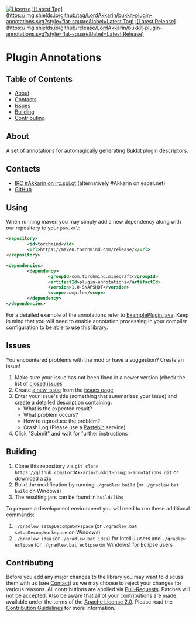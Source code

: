 [![License](https://img.shields.io/github/license/LordAkkarin/bukkit-plugin-annotations.svg?style=flat-square)](https://www.apache.org/licenses/LICENSE-2.0.txt)
[![Latest Tag](https://img.shields.io/github/tag/LordAkkarin/bukkit-plugin-annotations.svg?style=flat-square&label=Latest Tag)](https://github.com/LordAkkarin/bukkit-plugin-annotations/tags)
[![Latest Release](https://img.shields.io/github/release/LordAkkarin/bukkit-plugin-annotations.svg?style=flat-square&label=Latest Release)](https://github.com/LordAkkarin/bukkit-plugin-annotations/releases)

Plugin Annotations
==================

Table of Contents
-----------------
* [About](#about)
* [Contacts](#contacts)
* [Issues](#issues)
* [Building](#building)
* [Contributing](#contributing)

About
-----

A set of annotations for automagically generating Bukkit plugin descriptors.

Contacts
--------

* [IRC #Akkarin on irc.spi.gt](http://irc.spi.gt/iris/?nick=Guest....&channels=Akkarin&prompt=1) (alternatively #Akkarin on esper.net)
* [GitHub](https://github.com/LordAkkarin/bukkit-plugin-annotations)

Using
-----

When running maven you may simply add a new dependency along with our repository to your ```pom.xml```:

```xml
<repository>
        <id>torchmind</id>
        <url>https://maven.torchmind.com/release/</url>
</repository>

<dependencies>
        <dependency>
                <groupId>com.torchmind.minecraft</groupId>
                <artifactId>plugin-annotations</artifactId>
                <version>1.0-SNAPSHOT</version>
                <scope>compile</scope>
        </dependency>
</dependencies>
```

For a detailed example of the annotations refer to [ExamplePlugin.java](src/test/java/com/torchmind/minecraft/annotation/test/ExamplePlugin.java).
Keep in mind that you will need to enable annotation processing in your compiler configuration to be able to use this library.

Issues
------

You encountered problems with the mod or have a suggestion? Create an issue!

1. Make sure your issue has not been fixed in a newer version (check the list of [closed issues](https://github.com/LordAkkarin/bukkit-plugin-annotations/issues?q=is%3Aissue+is%3Aclosed)
1. Create [a new issue](https://github.com/LordAkkarin/bukkit-plugin-annotations/issues/new) from the [issues page](https://github.com/LordAkkarin/bukkit-plugin-annotations/issues)
1. Enter your issue's title (something that summarizes your issue) and create a detailed description containing:
   - What is the expected result?
   - What problem occurs?
   - How to reproduce the problem?
   - Crash Log (Please use a [Pastebin](http://www.pastebin.com) service)
1. Click "Submit" and wait for further instructions

Building
--------

1. Clone this repository via ```git clone https://github.com/LordAkkarin/bukkit-plugin-annotations.git``` or download a [zip](https://github.com/LordAkkarin/bukkit-plugin-annotations/archive/master.zip)
1. Build the modification by running ```./gradlew build``` (or ```./gradlew.bat build``` on Windows)
1. The resulting jars can be found in ```build/libs```

To prepare a development environment you will need to run these additional commands:
1. ```./gradlew setupDecompWorkspace``` (or ```./gradlew.bat setupDecompWorkspace``` on Windows)
1. ```./gradlew idea``` (or ```./gradlew.bat idea```) for IntelliJ users and ```./gradlew eclipse``` (or ```./gradlew.bat eclipse``` on Windows) for Eclipse users

Contributing
------------

Before you add any major changes to the library you may want to discuss them with us (see [Contact](#contact)) as
we may choose to reject your changes for various reasons. All contributions are applied via [Pull-Requests](https://help.github.com/articles/creating-a-pull-request).
Patches will not be accepted. Also be aware that all of your contributions are made available under the terms of the
[Apache License 2.0](https://www.apache.org/licenses/LICENSE-2.0.txt). Please read the [Contribution Guidelines](CONTRIBUTING.md)
for more information.
